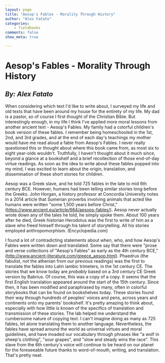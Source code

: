 ```yaml
---
layout: page  
title: "Aesop's Fables - Morality Through History"  
author: "Alex Fatato"  
categories:  
    - fieldbooks
comments: false  
show_meta: true

---
```


# Aesop's Fables - Morality Through History
## *By: Alex Fatato*

When considering which text I'd like to write about, I surveyed my life and old texts that have been around my house for the entirety of my life. My dad is a pastor, so of course I first thought of the Christian Bible. But interestingly enough, in my life I think I've applied more moral lessons from another ancient text - Aesop's Fables. My family had a colorful children's book version of these fables. I remember being homeschooled in the 1st, 2nd, and 3rd grades, and at the end of each day's teachings my mother would have me read aloud a fable from Aesop's Fables. I never really questioned this or thought about where this book came from, as most six to eight year-olds wouldn't. Truthfully, I haven't thought about it much since, beyond a glance at a bookshelf and a brief recollection of those end-of-day virtue readings. As soon as the idea to write about these fables popped into my mind, I was excited to learn about the origin, translation, and dissemination of these short stories for children.

Aesop was a Greek slave, and he told 725 fables in the late to mid 6th century BCE. However, humans had been telling similar stories long before the Greeks. John Horgan, a history professor at Concordia University notes in a 2014 article that Sumerian proverbs involving animals that acted like humans were written "some 1,500 years before Christ," (https://www.ancient.eu/article/664/aesops-fables/). Aesop never actually wrote down any of the tales he told, he simply spoke them. About 100 years after he died, Greek historian Herodotus was the first to write of him as a slave who freed himself through his talent of storytelling. All his stories employed anthropomorphism. (Encyclopedia.com)

I found a lot of contradicting statements about when, who, and how Aesop's Fables were written down and translated. Some say that there were "prose and verse collections of "Aesop's Fables" as early as the 4th century BCE," (http://www.ancient-literature.com/greece_aesop.html). Phaedrus (the fabulist, *not* the athenian from our previous readings) was the first to translate the fables into Latin iambic trimeters, in the 1st century CE. The stories that we know today are *probably* based on a 3rd century CE Greek version by Babrius. Of course, this was a copy of a copy. It seems that the first English translation appeared around the start of the 15th century. Since then, it has been modified and paraphrased by many, often in colorful storybooks that can be found on bookshelves today. These stories found their way through hundreds of peoples' voices and pens, across years and continents onto my parents' bookshelf. It's pretty amazing to think about, especially with how little is known of the specifics of translation and transmission of these stories. The lab helped me understand the cumbersome nature of copying text. I can't imagine doing as many as 725 fables, let alone translating them to another language. Nevertheless, the fables have spread around the world as universal virtues and moral guidelines, and have invaded our vocabulary through phrases like "a wolf in sheep's clothing", "sour grapes", and "slow and steady wins the race". This slave from the 6th century's voice will continue to be heard on our planet for the foreseeable future thanks to word-of-mouth, writing, and translation. That's pretty neat.